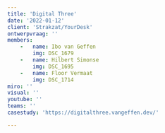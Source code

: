 ```yaml
---
title: 'Digital Three'
date: '2022-01-12'
client: 'Strakzat/YourDesk'
ontwerpvraag: ''
members:
    -   name: Ibo van Geffen
        img: DSC_1679
    -   name: Hilbert Simonse
        img: DSC_1695
    -   name: Floor	Vermaat
        img: DSC_1714
miro: ''
visual: ''
youtube: ''
teams: ''
casestudy: 'https://digitalthree.vangeffen.dev/'

---
```



 

